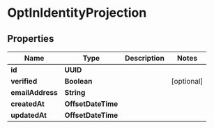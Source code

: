 

# OptInIdentityProjection


## Properties

| Name | Type | Description | Notes |
|------------ | ------------- | ------------- | -------------|
|**id** | **UUID** |  |  |
|**verified** | **Boolean** |  |  [optional] |
|**emailAddress** | **String** |  |  |
|**createdAt** | **OffsetDateTime** |  |  |
|**updatedAt** | **OffsetDateTime** |  |  |



